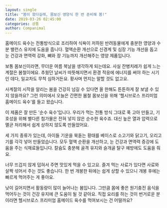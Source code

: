 ```yaml
---
layout: single
title: "봄이 왔다길래, 몸보신 영양식 한 번 준비해 봄!"
date: 2019-03-26 02:45:00
categories: 상품
author: Companimal
---
```


홈메이드 육수는 전통방식으로 조리하여 식욕이 저하된 반려동물에게 충분한 영양과 수분 밸런스 유지에 도움을 줍니다. 혈액순환 개선으로 신경계 및 심장 기능 개선을 돕고 눈 건강과 면역력 강화, 뼈와 장 기능까지 개선해주는 영양 제품입니다.

보통 몸보신이라면, 무더운 여름 복날을 생각하게 되는데요. 사실 잔병치레가 쉽게 느는 계절은 봄철이에요. 추웠던 날씨가 따뜻해지면서 환경 적응에 에너지를 써야 하는 시기인 데다, 일교차도 무척 심하거든요. 황사며 먼지는 말할 것도 없고요.

사계절의 시작을 알리는 봄을 건강히 넘길 수 있다면 올 한해도 튼튼하게 잘 보낼 수 있지 않을까요? 그런 의미에서 오늘은 간편한 봄철 몸보신을 위해 '헬시브로스 프리미엄 홈메이드 육수’를 들고 왔습니다.

이 제품은 잘 만든 '순수 육수’입니다. 우리가 먹는 전통 방식 그대로 푹 고아 만들고, 기호성을 위해 별다른 첨가물은 전혀 넣지 않은 순수한 육수죠. 대신 높은 열과 압력으로 멸균 처리해서 쉽게 상하지 않도록 만들었어요.

세 가지 종류가 있는데, 아이들 기운을 북돋는 황태를 베이스로 소고기와 닭고기, 오리고기를 각각 넣어 만들었습니다. 모두 혈액 순환을 개선하고, 눈 건강과 면역력 증강에 도움을 주는 식재료들입니다. 칼슘도 충분해 골격 유지와 슬개골 탈구 예방에도 도움을 줘요.

너무 뜨겁지 않게 덥혀서 주면 맛있게 먹을 수 있고요. 즐겨 먹는 사료가 있다면 사료와 살짝 섞어서 주는 것도 좋습니다. 한 번 개봉한 뒤에는 쉽게 상할 수 있으니 개봉 후에는 빠르게 먹어주는 게 좋아요.

낮이 길어지면서 활동량이 많이 늘어나는 봄입니다. 그만큼 몸에 좋은 원기충전 음식을 먹어두는 것이 건강 유지에 큰 도움이 될 것 같아요. 직접 요리를 하는 것이 번거로운 분이라면 헬시브로스 프리미엄 홈메이드 육수를 먹여보시는 건 어떨까요?
